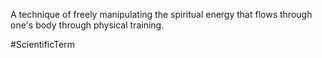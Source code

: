 A technique of freely manipulating the spiritual energy that flows through one's body through physical training.

#ScientificTerm